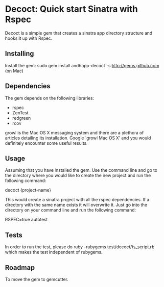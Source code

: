 Decoct: Quick start Sinatra with Rspec
=====================================

Decoct is a simple gem that creates a sinatra app directory structure and hooks it up with Rspec.

Installing
---------

Install the gem: sudo gem install andhapp-decoct -s http://gems.github.com (on Mac)

Dependencies
-----------

The gem depends on the following libraries:

* rspec
* ZenTest
* redgreen
* rcov

growl is the Mac OS X messaging system and there are a plethora of articles detailing its installation. Google 'growl Mac OS X' and you would definitely encounter some useful results.

Usage
----

Assuming that you have installed the gem. Use the command line and go to the directory where you would like to create
the new project and run the following command:

decoct {project-name}

This would create a sinatra project with all the rspec dependencies. If a directory with the same name exists it will 
overwrite it. Just go into the directory on your command line and run the following command:

RSPEC=true autotest

Tests
---

In order to run the test, please do ruby -rubygems test/decoct/ts_script.rb which makes the test independent of rubygems. 

Roadmap
---
To move the gem to gemcutter.